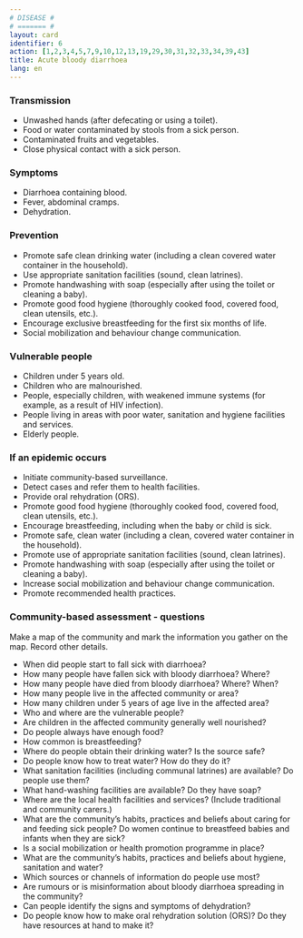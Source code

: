 ```yaml
---
# DISEASE #
# ======= #
layout: card
identifier: 6
action: [1,2,3,4,5,7,9,10,12,13,19,29,30,31,32,33,34,39,43]
title: Acute bloody diarrhoea
lang: en
---
```


### Transmission

- Unwashed hands (after defecating or using a toilet). 
- Food or water contaminated by stools from a sick person. 
- Contaminated fruits and vegetables. 
- Close physical contact with a sick person.

### Symptoms

- Diarrhoea containing blood. 
- Fever, abdominal cramps. 
- Dehydration.

### Prevention

- Promote safe clean drinking water (including a clean covered water container in the household).
- Use appropriate sanitation facilities (sound, clean latrines).
- Promote handwashing with soap (especially after using the toilet or cleaning a baby).
- Promote good food hygiene (thoroughly cooked food, covered food, clean utensils, etc.). 
- Encourage exclusive breastfeeding for the first six months of life. 
- Social mobilization and behaviour change communication.

### Vulnerable people

- Children under 5 years old. 
- Children who are malnourished. 
- People, especially children, with weakened immune systems (for example, as a result of HIV infection). 
- People living in areas with poor water, sanitation and hygiene facilities and services. 
- Elderly people.

### If an epidemic occurs

- Initiate community-based surveillance. 
- Detect cases and refer them to health facilities.
-	Provide oral rehydration (ORS).
- Promote good food hygiene (thoroughly cooked food, covered food, clean utensils, etc.). 
- Encourage breastfeeding, including when the baby or child is sick. 
- Promote safe, clean water (including a clean, covered water container in the household).
- Promote use of appropriate sanitation facilities (sound, clean latrines). 
- Promote handwashing with soap (especially after using the toilet or cleaning a baby).
- Increase social mobilization and behaviour change communication.
- Promote recommended health practices.

### Community-based assessment - questions

Make a map of the community and mark the information you gather on the map. Record other details.
- When did people start to fall sick with diarrhoea? 
- How many people have fallen sick with bloody diarrhoea? Where? 
- How many people have died from bloody diarrhoea? Where? When? 
- How many people live in the affected community or area? 
-	How many children under 5 years of age live in the affected area? 
- Who and where are the vulnerable people? 
- Are children in the affected community generally well nourished? 
- Do people always have enough food? 
- How common is breastfeeding? 
- Where do people obtain their drinking water? Is the source safe? 
-	Do people know how to treat water? How do they do it? 
-	What sanitation facilities (including communal latrines) are available? Do people use them? 
-	What hand-washing facilities are available? Do they have soap? 
- Where are the local health facilities and services? (Include traditional and community carers.) 
- What are the community’s habits, practices and beliefs about caring for and feeding sick people? Do women continue to breastfeed babies and infants when they are sick? 
- Is a social mobilization or health promotion programme in place? 
- What are the community’s habits, practices and beliefs about hygiene, sanitation and water?
- Which sources or channels of information do people use most? 
- Are rumours or is misinformation about bloody diarrhoea spreading in the community? 
-	Can people identify the signs and symptoms of dehydration?
-	Do people know how to make oral rehydration solution (ORS)? Do they have resources at hand to make it?
